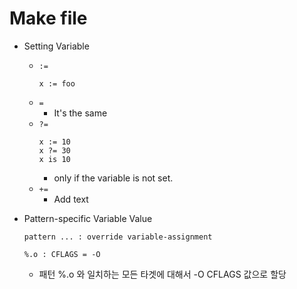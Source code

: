 **Make file**
=

- Setting Variable
    - `:=`
        ```
        x := foo
        ```
    - `=`
        - It's the same
    -  `?=`
       ```
       x := 10
       x ?= 30
       x is 10
       ```
       - only if the variable is not set.
    - `+=`
       - Add text
       
- Pattern-specific Variable Value
    ```
    pattern ... : override variable-assignment
    ```
    ```
    %.o : CFLAGS = -O
    ```
    - 패턴 %.o 와 일치하는 모든 타겟에 대해서 -O CFLAGS 값으로 할당